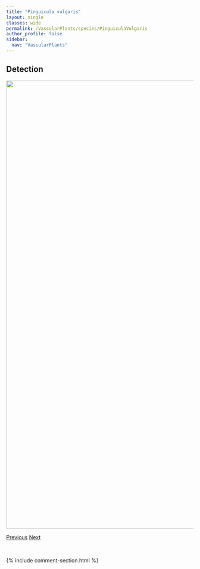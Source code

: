 ```yaml
---
title: "Pinguicula vulgaris"
layout: single
classes: wide
permalink: /VascularPlants/species/PinguiculaVulgaris
author_profile: false
sidebar:
  nav: "VascularPlants"
---
```


<h2>Detection</h2>

<a href="https://drive.google.com/uc?export=view&id=1v0GSLPgR7sND9u73ILm5s_tCAGhz2VDZ">
<img src="https://drive.google.com/uc?export=view&id=1v0GSLPgR7sND9u73ILm5s_tCAGhz2VDZ" height = "1200" width = "800">
</a>


<a href="/DevelopmentWebsite/VascularPlants/species/PinguiculaVillosa" class="pagination--pager" title="Pinguicula villosa">Previous</a> <a href="/DevelopmentWebsite/VascularPlants/species/Pinus" class="pagination--pager" title="Pinus">Next</a>

<p>&nbsp;</p>

{% include comment-section.html %}
